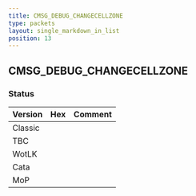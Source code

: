 ```yaml
---
title: CMSG_DEBUG_CHANGECELLZONE
type: packets
layout: single_markdown_in_list
position: 13
---
```


## CMSG_DEBUG_CHANGECELLZONE

### Status

Version    | Hex        | Comment
---------- | ---------- | ---------- 
Classic    |            |
TBC        |            |
WotLK      |            |
Cata       |            |
MoP        |            |